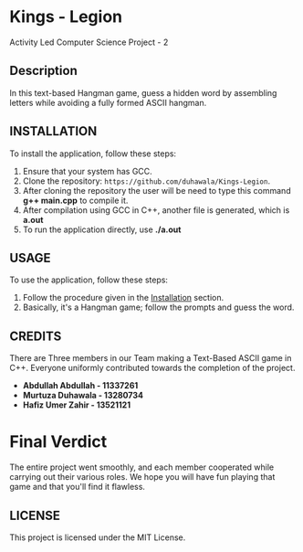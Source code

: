 # Kings - Legion
Activity Led Computer Science Project - 2

## Description
In this text-based Hangman game, guess a hidden word by assembling letters while avoiding a fully formed ASCII hangman.

## INSTALLATION
To install the application, follow these steps:

1. Ensure that your system has GCC.
2. Clone the repository: `https://github.com/duhawala/Kings-Legion`.
3. After cloning the repository the user will be need to type this command **g++ main.cpp** to compile it.
4. After compilation using GCC in C++, another file is generated, which is **a.out**
5. To run the application directly, use **./a.out**

## USAGE
To use the application, follow these steps:
1.  Follow the procedure given in the [Installation](https://github.com/duhawala/Kings-Legion#installation) section.
2.  Basically, it's a Hangman game; follow the prompts and guess the word.

## CREDITS
There are Three members in our Team making a Text-Based ASCII game in C++. Everyone uniformly contributed towards the completion of the project.
- **Abdullah Abdullah - 11337261**
- **Murtuza Duhawala - 13280734**
- **Hafiz Umer Zahir - 13521121**

# Final Verdict
The entire project went smoothly, and each member cooperated while carrying out their various roles. We hope you will have fun playing that game and that you'll find it flawless.

## LICENSE
This project is licensed under the MIT License.
